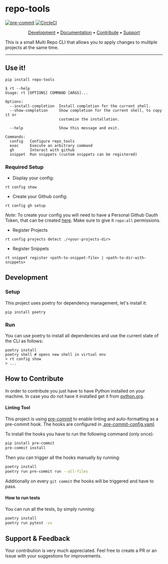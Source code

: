 # repo-tools

[![pre-commit](https://img.shields.io/badge/pre--commit-enabled-brightgreen?logo=pre-commit&logoColor=white)](https://github.com/pre-commit/pre-commit)
[![CircleCI](https://circleci.com/gh/lightspeed-hospitality/repo-tools.svg?style=svg&circle-token=fbdf038d40feb74aec465d01c7aa15b7ee74062a)](https://app.circleci.com/pipelines/github/lightspeed-hospitality/repo-tools)

<p align="center">
  <a href="#development">Development</a> •
  <a href="#architecture--documentation">Documentation</a> •
  <a href="#how-to-contribute">Contribute</a> •
  <a href="#support--feedback">Support</a>
</p>

This is a small Multi Repo CLI that allows you to apply changes to multiple projects at the same time.

---

## Use it!

```console
pip install repo-tools
```

```console
$ rt --help
Usage: rt [OPTIONS] COMMAND [ARGS]...

Options:
  --install-completion  Install completion for the current shell.
  --show-completion     Show completion for the current shell, to copy it or
                        customize the installation.

  --help                Show this message and exit.

Commands:
  config   Configure repo_tools
  exec     Execute an arbitrary command
  gh       Interact with github
  snippet  Run snippets (custom snippets can be registered)
```

### Required Setup

* Display your config:
```console
rt config show
```

* Create your Github config:
```console
rt config gh setup
```
_Note_:
To create your config you will need to have a Personal Github Oauth Token, that can be created [here](https://github.com/settings/tokens).
Make sure to give it `repo:all` permissions.


* Register Projects
```console
rt config projects detect ./<your-projects-dir>
```

* Register Snippets
```console
rt snippet register <path-to-snippet-file> | <path-to-dir-with-snippets>
```

## Development

### Setup

This project uses poetry for dependency management, let's install it:
```console
pip install poetry
```

### Run

You can use poetry to install all dependencies and use the current state of the CLI as follows:
```console
poetry install
poetry shell # opens new shell in virtual env
> rt config show
> ...
```

## How to Contribute

In order to contribute you just have to have Python installed on your machine. In case you do not have it installed get it from [python.org](https://www.python.org/downloads/).

#### Linting Tool

This project is using [pre-commit](https://pre-commit.com/) to enable linting and auto-formatting as a pre-commit hook.
The hooks are configured in [.pre-commit-config.yaml](./.pre-commit-config.yaml).

To install the hooks you have to run the following command (only once):
```bash
pip install pre-commit
pre-commit install
```

Then you can trigger all the hooks manually by running:
```bash
poetry install
poetry run pre-commit run --all-files
```

Additionally on every `git commit` the hooks will be triggered and have to pass.

#### How to run tests

You can run all the tests, by simply running:
```bash
poetry install
poetry run pytest -vv
```

## Support & Feedback

Your contribution is very much appreciated. Feel free to create a PR or an Issue with your suggestions for improvements.
